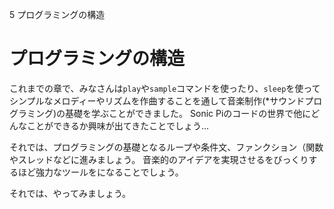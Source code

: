 5 プログラミングの構造

# プログラミングの構造

これまでの章で、みなさんは`play`や`sample`コマンドを使ったり、`sleep`を使ってシンプルなメロディーやリズムを作曲することを通して音楽制作(*サウンドプログラミング)の基礎を学ぶことができました。
Sonic Piのコードの世界で他にどんなことができるか興味が出てきたことでしょう...

それでは、プログラミングの基礎となるループや条件文、ファンクション（関数やスレッドなどに進みましょう。
音楽的のアイデアを実現させるをびっくりするほど強力なツールをになることでしょう。

それでは、やってみましょう。
